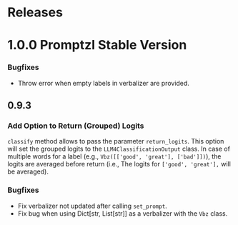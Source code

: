 # Releases

# 1.0.0 Promptzl Stable Version

### Bugfixes
 - Throw error when empty labels in verbalizer are provided.

## 0.9.3

### Add Option to Return (Grouped) Logits
 `classify` method allows to pass the parameter `return_logits`. This option will set the grouped
 logits to the `LLM4ClassificationOutput` class. In case of multiple words for a label (e.g., `Vbz([['good', 'great'], ['bad']])`),
 the logits are averaged before return (i.e., The logits for `['good', 'great'],` will be averaged).

### Bugfixes
 - Fix verbalizer not updated after calling `set_prompt`.
 - Fix bug when using Dict[str, List[str]] as a verbalizer with the `Vbz` class.
